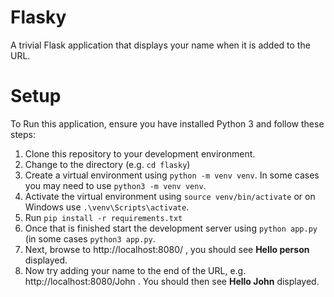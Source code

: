 # Flasky

A trivial Flask application that displays your name when it is added to the URL.

# Setup

To Run this application, ensure you have installed Python 3 and follow these steps:

1. Clone this repository to your development environment.
2. Change to the directory (e.g. `cd flasky`)
3. Create a virtual environment using `python -m venv venv`. In some cases you may need to use `python3 -m venv venv`.
4. Activate the virtual environment using `source venv/bin/activate` or on Windows use `.\venv\Scripts\activate`.
5. Run `pip install -r requirements.txt`
6. Once that is finished start the development server using `python app.py` (in some cases `python3 app.py`.
7. Next, browse to http://localhost:8080/ , you should see **Hello person** displayed.
8. Now try adding your name to the end of the URL, e.g. http://localhost:8080/John . You should then see **Hello John** displayed.
